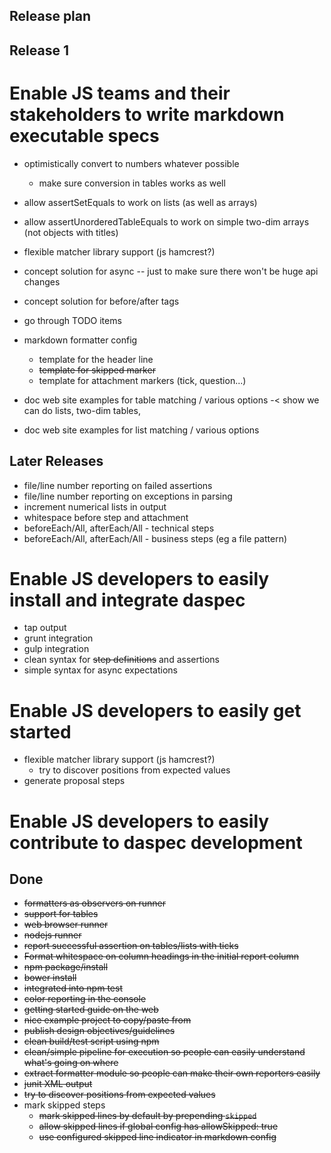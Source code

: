 Release plan
------------

Release 1
---------

# Enable JS teams and their stakeholders to write markdown executable specs


* optimistically convert to numbers whatever possible
  - make sure conversion in tables works as well
* allow assertSetEquals to work on lists (as well as arrays)
* allow assertUnorderedTableEquals to work on simple two-dim arrays (not objects with titles)
* flexible matcher library support (js hamcrest?)

* concept solution for async -- just to make sure there won't be huge api changes
* concept solution for before/after tags
* go through TODO items
* markdown formatter config
	- template for the header line
	- ~~template for skipped marker~~
	- template for attachment markers (tick, question...)
* doc web site examples for table matching / various options -< show we can do lists, two-dim tables,
* doc web site examples for list matching / various options

Later Releases
--------------

* file/line number reporting on failed assertions
* file/line number reporting on exceptions in parsing
* increment numerical lists in output
* whitespace before step and attachment
* beforeEach/All, afterEach/All - technical steps
* beforeEach/All, afterEach/All - business steps (eg a file pattern)

# Enable JS developers to easily install and integrate daspec

* tap output
* grunt integration
* gulp integration
* clean syntax for ~~step definitions~~ and assertions
* simple syntax for async expectations

# Enable JS developers to easily get started

* flexible matcher library support (js hamcrest?)
  * try to discover positions from expected values
* generate proposal steps

# Enable JS developers to easily contribute to daspec development

Done
----

* ~~formatters as observers on runner~~
* ~~support for tables~~
* ~~web browser runner~~
* ~~nodejs runner~~
* ~~report successful assertion on tables/lists with ticks~~
* ~~Format whitespace on column headings in the initial report column~~
* ~~npm package/install~~
* ~~bower install~~
* ~~integrated into npm test~~
* ~~color reporting in the console~~
* ~~getting started guide on the web~~
* ~~nice example project to copy/paste from~~
* ~~publish design objectives/guidelines~~
* ~~clean build/test script using npm~~
* ~~clean/simple pipeline for execution so people can easily understand what's going on where~~
* ~~extract formatter module so people can make their own reporters easily~~
* ~~junit XML output~~
* ~~try to discover positions from expected values~~
* mark skipped steps
	- ~~mark skipped lines by default by prepending `skipped`~~
  - ~~allow skipped lines if global config has allowSkipped: true~~
  - ~~use configured skipped line indicator in markdown config~~
